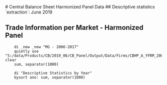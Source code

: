 <meta charset="utf-8"/>
# Central Balance Sheet Harmonized Panel Data
## Descriptive statistics
`extraction`: June 2019

## **Trade Information per Market - Harmonized Panel**
```
    di _new _new "MG - 2006-2017"
    quietly use "S:/data/Products/CB/2019_06/CB_Panel/Output/Data/Firms/CBHP_A_YFRM_20062017_JUN19_MG_V01.dta", clear
    sum, separator(1000)

    di "Descriptive Statistics by Year"
    bysort ano: sum, separator(1000)
```







